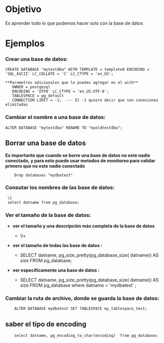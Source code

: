 # Objetivo
Es aprender todo lo que podemos hacer solo con la base de datos 

# Ejemplos 

### Crear una base de datos:
    CREATE DATABASE "mytestdba" WITH TEMPLATE = template0 ENCODING = 'SQL_ASCII' LC_COLLATE = 'C' LC_CTYPE = 'en_US';
    
    **Parametros adicionales que le puedes agregar en el with**
       OWNER = postgesql
       ENCODING = 'UTF8' LC_CTYPE = 'en_US.UTF-8';
       TABLESPACE = pg_default
       CONNECTION LIMIT = -1;  --- El -1 quiere decir que son conexiones elimitadas 

### Cambiar el nombre a una base de datos:
    ALTER DATABASE "mytestdba" RENAME TO "myoldtestdba";

## Borrar una base de datos 
**Es importante que cuando se borre una base de datos no este nadie conectado, y para esto puede usar metodos de monitoreo para validar primero que no este nadie conectado**

        Drop databases "mydbatest"
 
### Consutar los nombres de las base de datos:
     \l  
     select datname from pg_database:

### Ver el tamaño de la base de datos:

-  **ver el tamaño y una descripción más completa de la base de datos**
    - \l+ 

- **ver el tamaño de todas las base de datos :**
    - SELECT  datname, pg_size_pretty(pg_database_size( datname)) AS size FROM pg_database;

- **ver especificamente una base de datos :**
    - SELECT  datname, pg_size_pretty(pg_database_size( datname)) AS size FROM pg_database where datname = 'mydbatest' ;
 

### Cambiar la ruta de archivo, donde se guarda la base de datos:
        ALTER DATABASE mydbatest SET TABLESPACE my_tablespace_test;

 ## saber el tipo de encoding 
        select datname, pg_encoding_to_char(encoding)  from pg_database;
